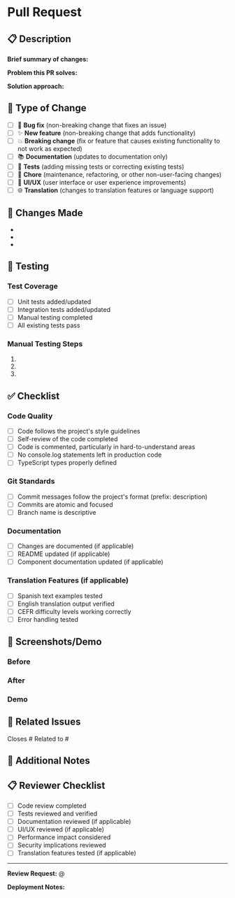 # Pull Request

## 📋 Description

**Brief summary of changes:**

<!-- Provide a clear and concise description of what this PR does -->

**Problem this PR solves:**

<!-- Describe the issue/feature this PR addresses -->

**Solution approach:**

<!-- Explain how you approached solving this problem -->

## 🔄 Type of Change

<!-- Mark the relevant option with an 'x' -->

- [ ] 🐛 **Bug fix** (non-breaking change that fixes an issue)
- [ ] ✨ **New feature** (non-breaking change that adds functionality)
- [ ] 💥 **Breaking change** (fix or feature that causes existing functionality to not work as expected)
- [ ] 📚 **Documentation** (updates to documentation only)
- [ ] 🧪 **Tests** (adding missing tests or correcting existing tests)
- [ ] 🔧 **Chore** (maintenance, refactoring, or other non-user-facing changes)
- [ ] 🎨 **UI/UX** (user interface or user experience improvements)
- [ ] 🌐 **Translation** (changes to translation features or language support)

## 📝 Changes Made

<!-- List the main changes in bullet points -->

-
-
-

## 🧪 Testing

### Test Coverage

- [ ] Unit tests added/updated
- [ ] Integration tests added/updated
- [ ] Manual testing completed
- [ ] All existing tests pass

### Manual Testing Steps

<!-- Describe how to manually test the changes -->

1.
2.
3.

## ✅ Checklist

### Code Quality

- [ ] Code follows the project's style guidelines
- [ ] Self-review of the code completed
- [ ] Code is commented, particularly in hard-to-understand areas
- [ ] No console.log statements left in production code
- [ ] TypeScript types properly defined

### Git Standards

- [ ] Commit messages follow the project's format (prefix: description)
- [ ] Commits are atomic and focused
- [ ] Branch name is descriptive

### Documentation

- [ ] Changes are documented (if applicable)
- [ ] README updated (if applicable)
- [ ] Component documentation updated (if applicable)

### Translation Features (if applicable)

- [ ] Spanish text examples tested
- [ ] English translation output verified
- [ ] CEFR difficulty levels working correctly
- [ ] Error handling tested

## 📸 Screenshots/Demo

<!-- If this PR includes UI changes, please add screenshots or a demo -->

### Before

<!-- Screenshot or description of current state -->

### After

<!-- Screenshot or description of new state -->

### Demo

<!-- Link to demo video or gif if applicable -->

## 🔗 Related Issues

<!-- Link any related issues -->

Closes #
Related to #

## 🤔 Additional Notes

<!-- Any additional information that reviewers should know -->

## 📋 Reviewer Checklist

<!-- For reviewers to check -->

- [ ] Code review completed
- [ ] Tests reviewed and verified
- [ ] Documentation reviewed (if applicable)
- [ ] UI/UX reviewed (if applicable)
- [ ] Performance impact considered
- [ ] Security implications reviewed
- [ ] Translation features tested (if applicable)

---

**Review Request:** @<!-- Tag specific reviewers if needed -->

**Deployment Notes:** <!-- Any special deployment considerations -->
